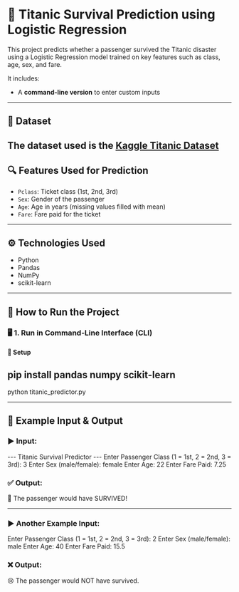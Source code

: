 # 🚢 Titanic Survival Prediction using Logistic Regression

This project predicts whether a passenger survived the Titanic disaster using a Logistic Regression model trained on key features such as class, age, sex, and fare.

It includes:
- A **command-line version** to enter custom inputs
---

## 📁 Dataset

The dataset used is the [Kaggle Titanic Dataset](https://www.kaggle.com/competitions/titanic/data)  
---

## 🔍 Features Used for Prediction

- `Pclass`: Ticket class (1st, 2nd, 3rd)
- `Sex`: Gender of the passenger
- `Age`: Age in years (missing values filled with mean)
- `Fare`: Fare paid for the ticket

---

## ⚙️ Technologies Used

- Python
- Pandas
- NumPy
- scikit-learn

---

## 🚀 How to Run the Project

### 🖥️ 1. Run in Command-Line Interface (CLI)

#### 🔧 Setup

pip install pandas numpy scikit-learn
---
python titanic_predictor.py

---
## 🧪 Example Input & Output

### ▶️ Input:

--- Titanic Survival Predictor ---
Enter Passenger Class (1 = 1st, 2 = 2nd, 3 = 3rd): 3
Enter Sex (male/female): female
Enter Age: 22
Enter Fare Paid: 7.25

### ✅ Output:

🎉 The passenger would have SURVIVED!


---

### ▶️ Another Example Input:

Enter Passenger Class (1 = 1st, 2 = 2nd, 3 = 3rd): 2
Enter Sex (male/female): male
Enter Age: 40
Enter Fare Paid: 15.5
### ❌ Output:
😢 The passenger would NOT have survived.
